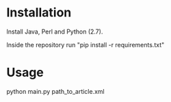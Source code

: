 Installation
============
Install Java, Perl and Python (2.7).

Inside the repository run "pip install -r requirements.txt"

Usage
=====
python main.py path_to_article.xml
